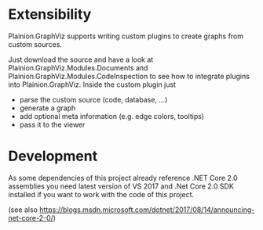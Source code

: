 
# Extensibility

Plainion.GraphViz supports writing custom plugins to create graphs from custom sources.

Just download the source and have a look at Plainion.GraphViz.Modules.Documents and Plainion.GraphViz.Modules.CodeInspection
to see how to integrate plugins into Plainion.GraphViz. Inside the custom plugin just

- parse the custom source (code, database, ...)
- generate a graph
- add optional meta information (e.g. edge colors, tooltips)
- pass it to the viewer

# Development

As some dependencies of this project already reference .NET Core 2.0 assemblies you need latest version of VS 2017 and .Net Core 2.0 SDK installed 
if you want to work with the code of this project.

(see also https://blogs.msdn.microsoft.com/dotnet/2017/08/14/announcing-net-core-2-0/)

